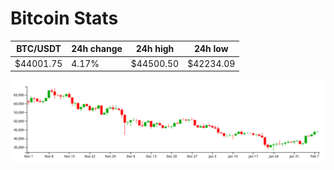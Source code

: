 # Bitcoin Stats

BTC/USDT|24h change|24h high|24h low|
|---|---|---|---|
|$44001.75|4.17%|$44500.50|$42234.09|

<img src="./chart.svg">
